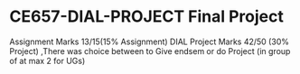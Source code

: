 # CE657-DIAL-PROJECT Final Project
Assignment Marks 13/15(15% Assignment)
DIAL Project Marks 42/50 (30% Project) ,There was choice between to Give endsem or do Project (in group of at max 2 for UGs)
